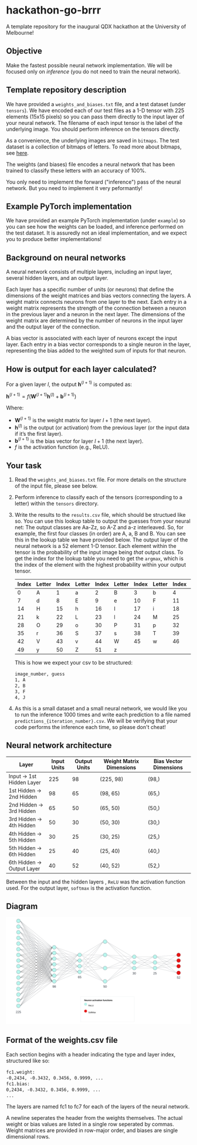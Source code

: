 # hackathon-go-brrr
A template repository for the inaugural QDX hackathon at the University of Melbourne!

## Objective
Make the fastest possible neural network implementation.
We will be focused only on *inference* (you do not need to train the neural network).

## Template repository description
We have provided a `weights_and_biases.txt` file, and a test dataset (under `tensors`). 
We have encoded each of our test files as a 1-D tensor with 225 elements (15x15 pixels) so you can pass them directly to the input layer of your neural network. The filename of each input tensor is the label of the underlying image.
You should perform inference on the tensors directly.

As a convenience, the underlying images are saved in `bitmaps`. The test dataset is a collection of bitmaps of letters.
To read more about bitmaps, see [here](https://en.wikipedia.org/wiki/Bitmap).

The weights (and biases) file encodes a neural network that has been trained to classify these letters with an accuracy of 100%.

You only need to implement the forward ("inference") pass of the neural network. But you need to implement it very peformantly!

## Example PyTorch implementation
We have provided an example PyTorch implementation (under `example`) so you can see how the weights can be loaded, and inference performed on the test dataset. It is assuredly not an ideal implementation, and we expect you to produce better implementations!

## Background on neural networks

A neural network consists of multiple layers, including an input layer, several hidden layers, and an output layer.

Each layer has a specific number of units (or neurons) that define the dimensions of the weight matrices and bias vectors connecting the layers.
A weight matrix connects neurons from one layer to the next.
Each entry in a weight matrix represents the strength of the connection between a neuron in the previous layer and a neuron in the next layer.
The dimensions of the weight matrix are determined by the number of neurons in the input layer and the output layer of the connection.

A bias vector is associated with each layer of neurons except the input layer.
Each entry in a bias vector corresponds to a single neuron in the layer, representing the bias added to the weighted sum of inputs for that neuron.

## How is output for each layer calculated?
For a given layer $l$, the output $\mathbf{h}^{(l+1)}$ is computed as:

$\mathbf{h}^{(l+1)} = f(\mathbf{W}^{(l+1)} \mathbf{h}^{(l)} + \mathbf{b}^{(l+1)})$

Where:

- $\mathbf{W}^{(l+1)}$ is the weight matrix for layer $l + 1$ (the next layer).
- $\mathbf{h}^{(l)}$ is the output (or activation) from the previous layer (or the input data if it’s the first layer).
- $\mathbf{b}^{(l + 1)}$ is the bias vector for layer $l + 1$ (the next layer).
- $f$ is the activation function (e.g., ReLU).

## Your task
1. Read the `weights_and_biases.txt` file. For more details on the structure of the input file, please see below.

2. Perform inference to classify each of the tensors (corresponding to a letter) within the `tensors` directory.

3. Write the results to the `results.csv` file, which should be structued like so. 
You can use this lookup table to output the guesses from your neural net:
The output classes are Aa-Zz, so A-Z and a-z interleaved. So, for example, the first four classes (in order) are A, a, B and B. You can see this in the lookup table we have provided below.
The output layer of the neural network is a 52 element 1-D tensor. Each element within the tensor is the probability of the input image being
*that* output class. To get the index for the lookup table you need to get the `argmax`, which is the index of the element with the highest probability within your output tensor.
    
    | Index | Letter | Index | Letter | Index | Letter | Index | Letter | Index | Letter | Index | Letter | Index | Letter |
    |-------|--------|-------|--------|-------|--------|-------|--------|-------|--------|-------|--------|-------|--------|
    | 0     | A      | 1     | a      | 2     | B      | 3     | b      | 4     | C      | 5     | c      | 6     | D      |
    | 7     | d      | 8     | E      | 9     | e      | 10    | F      | 11    | f      | 12    | G      | 13    | g      |
    | 14    | H      | 15    | h      | 16    | I      | 17    | i      | 18    | J      | 19    | j      | 20    | K      |
    | 21    | k      | 22    | L      | 23    | l      | 24    | M      | 25    | m      | 26    | N      | 27    | n      |
    | 28    | O      | 29    | o      | 30    | P      | 31    | p      | 32    | Q      | 33    | q      | 34    | R      |
    | 35    | r      | 36    | S      | 37    | s      | 38    | T      | 39    | t      | 40    | U      | 41    | u      |
    | 42    | V      | 43    | v      | 44    | W      | 45    | w      | 46    | X      | 47    | x      | 48    | Y      |
    | 49    | y      | 50    | Z      | 51    | z      |

    This is how we expect your csv to be structured:
    ```csv
    image_number, guess
    1, A
    2, B
    3, F
    4, J
    ```

4. As this is a small dataset and a small neural network, we would like you to run the inference 1000 times and write each prediction to a file named `predictions_{iteration_number}.csv`. We will be verifying that your code performs the inference each time, so please don't cheat!


## Neural network architecture

| Layer                          | Input Units | Output Units | Weight Matrix Dimensions | Bias Vector Dimensions |
|--------------------------------|-------------|--------------|--------------------------|------------------------|
| Input -> 1st Hidden Layer    | 225         | 98           | (225, 98)                | (98,)                  |
| 1st Hidden -> 2nd Hidden  | 98          | 65           | (98, 65)                 | (65,)                  |
| 2nd Hidden -> 3rd Hidden  | 65          | 50           | (65, 50)                 | (50,)                  |
| 3rd Hidden -> 4th Hidden  | 50          | 30           | (50, 30)                 | (30,)                  |
| 4th Hidden -> 5th Hidden  | 30          | 25           | (30, 25)                 | (25,)                  |
| 5th Hidden -> 6th Hidden   | 25          | 40           | (25, 40)                 | (40,)                  |
| 6th Hidden -> Output Layer   | 40          | 52           | (40, 52)                 | (52,)                  |

Between the input and the hidden layers
, `ReLU` was the activation function used.
For the output
 layer, `softmax` is the activation function.

## Diagram
![Sample Image](./neural_network_diagram.png)


## Format of the weights.csv file

Each section begins with a header indicating the type and layer index, structured like
so:
```
fc1.weight:
-0,2434, -0.3432, 0.3456, 0.9999, ...
fc1.bias:
0,2434, -0.3432, 0.3456, 0.9999, ...
...
```
The layers are named fc1 to fc7 for each of the layers of the neural network.

A newline seperates the header from the weights themselves. The actual weight or bias values are listed in a single row seperated by commas. Weight matrices are provided in row-major order, and biases are single dimensional rows.


